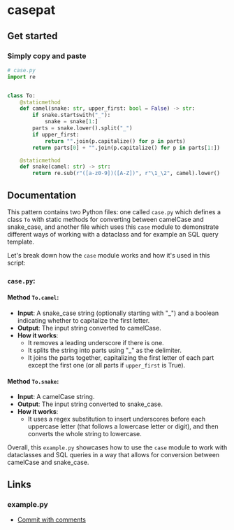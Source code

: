 # casepat

## Get started

### Simply copy and paste

```python
# case.py
import re


class To:
    @staticmethod
    def camel(snake: str, upper_first: bool = False) -> str:
        if snake.startswith("_"):
            snake = snake[1:]
        parts = snake.lower().split("_")
        if upper_first:
            return "".join(p.capitalize() for p in parts)
        return parts[0] + "".join(p.capitalize() for p in parts[1:])

    @staticmethod
    def snake(camel: str) -> str:
        return re.sub(r"([a-z0-9])([A-Z])", r"\1_\2", camel).lower()
```

## Documentation

This pattern contains two Python files: one called `case.py` which defines a class `To` with static methods for converting between camelCase and snake_case, and another file which uses this `case` module to demonstrate different ways of working with a dataclass and for example an SQL query template.

Let's break down how the `case` module works and how it's used in this script:

### `case.py`:

#### Method `To.camel`:

- **Input**: A snake_case string (optionally starting with "_") and a boolean indicating whether to capitalize the first letter.
- **Output**: The input string converted to camelCase.
- **How it works**: 
  - It removes a leading underscore if there is one.
  - It splits the string into parts using "_" as the delimiter.
  - It joins the parts together, capitalizing the first letter of each part except the first one (or all parts if `upper_first` is True).

#### Method `To.snake`:

- **Input**: A camelCase string.
- **Output**: The input string converted to snake_case.
- **How it works**: 
  - It uses a regex substitution to insert underscores before each uppercase letter (that follows a lowercase letter or digit), and then converts the whole string to lowercase.


Overall, this `example.py` showcases how to use the `case` module to work with dataclasses and SQL queries in a way that allows for conversion between camelCase and snake_case.


## Links

### example.py

- [Commit with comments](https://github.com/eugen-hoppe/pattern/blob/25e7df01c6fe158a11ef6375ec9ef2c8ee165cca/v3/casepat/example.py)
